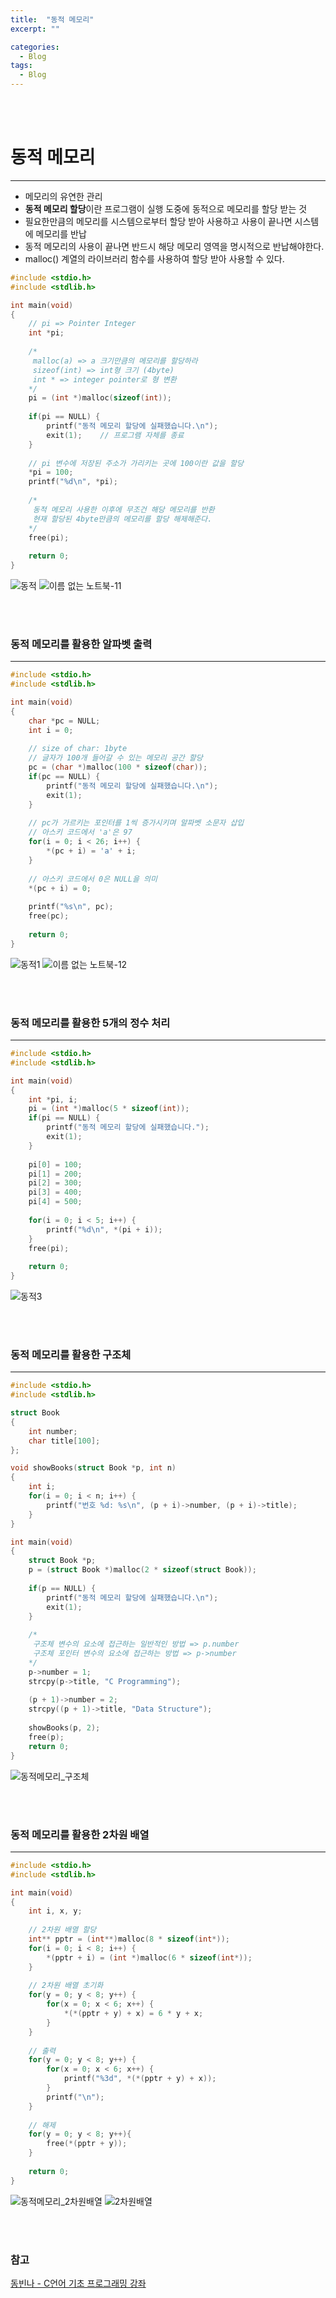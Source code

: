 ```yaml
---
title:  "동적 메모리"
excerpt: ""

categories:
  - Blog
tags:
  - Blog
---
```


<br/><br/>

# 동적 메모리
---
- 메모리의 유연한 관리
- **동적 메모리 할당**이란 프로그램이 실행 도중에 동적으로 메모리를 할당 받는 것
- 필요한만큼의 메모리를 시스템으로부터 할당 받아 사용하고 사용이 끝나면 시스템에 메모리를 반납
- 동적 메모리의 사용이 끝나면 반드시 해당 메모리 영역을 명시적으로 반납해야한다.
- malloc() 계열의 라이브러리 함수를 사용하여 할당 받아 사용할 수 있다.

```c
#include <stdio.h>
#include <stdlib.h>

int main(void)
{
	// pi => Pointer Integer
	int *pi;
	
	/*
	 malloc(a) => a 크기만큼의 메모리를 할당하라
	 sizeof(int) => int형 크기 (4byte)
	 int * => integer pointer로 형 변환 
	*/
	pi = (int *)malloc(sizeof(int));
	
	if(pi == NULL) {
		printf("동적 메모리 할당에 실패했습니다.\n");
		exit(1);	// 프로그램 자체를 종료 
	}
	
	// pi 변수에 저장된 주소가 가리키는 곳에 100이란 값을 할당 
	*pi = 100;
	printf("%d\n", *pi);
	
	/*
	 동적 메모리 사용한 이후에 무조건 해당 메모리를 반환
	 현재 할당된 4byte만큼의 메모리를 할당 해제해준다. 
	*/
	free(pi); 
	
	return 0;
}
```
![동적](https://user-images.githubusercontent.com/68745073/98435954-8a69fc00-211a-11eb-9a37-cfd8ad145285.png)
![이름 없는 노트북-11](https://user-images.githubusercontent.com/68745073/98438609-cad37500-212e-11eb-9289-76f8addaa5ed.jpg)

<br/><br/>

### 동적 메모리를 활용한 알파벳 출력
---

```c
#include <stdio.h>
#include <stdlib.h>

int main(void)
{
	char *pc = NULL;
	int i = 0;
	
	// size of char: 1byte
	// 글자가 100개 들어갈 수 있는 메모리 공간 할당 
	pc = (char *)malloc(100 * sizeof(char));
	if(pc == NULL) {
		printf("동적 메모리 할당에 실패했습니다.\n");
		exit(1);
	}
	
	// pc가 가르키는 포인터를 1씩 증가시키며 알파벳 소문자 삽입
	// 아스키 코드에서 'a'은 97
	for(i = 0; i < 26; i++) {
		*(pc + i) = 'a' + i;
	}
	
	// 아스키 코드에서 0은 NULL을 의미
	*(pc + i) = 0;
	
	printf("%s\n", pc);
	free(pc); 
	
	return 0;
} 
```
![동적1](https://user-images.githubusercontent.com/68745073/98435955-8b029280-211a-11eb-996b-7b2584148140.png)
![이름 없는 노트북-12](https://user-images.githubusercontent.com/68745073/98435990-cef59780-211a-11eb-97a1-c98e872b4465.jpg)

<br/><br/>

### 동적 메모리를 활용한 5개의 정수 처리
---

```c
#include <stdio.h>
#include <stdlib.h>

int main(void)
{
	int *pi, i;
	pi = (int *)malloc(5 * sizeof(int));
	if(pi == NULL) {
		printf("동적 메모리 할당에 실패했습니다.");
		exit(1);
	}
	
	pi[0] = 100;
	pi[1] = 200;
	pi[2] = 300;
	pi[3] = 400;
	pi[4] = 500;
	
	for(i = 0; i < 5; i++) {
		printf("%d\n", *(pi + i));
	}
	free(pi);
	
	return 0;
} 
```
![동적3](https://user-images.githubusercontent.com/68745073/98435956-8c33bf80-211a-11eb-9dca-ec8763e8a64d.png)

<br/><br/>

### 동적 메모리를 활용한 구조체
---

```c
#include <stdio.h>
#include <stdlib.h>

struct Book
{
	int number;
	char title[100];	
};

void showBooks(struct Book *p, int n)
{
	int i;
	for(i = 0; i < n; i++) {
		printf("번호 %d: %s\n", (p + i)->number, (p + i)->title);
	}
}

int main(void)
{
	struct Book *p;
	p = (struct Book *)malloc(2 * sizeof(struct Book));
	
	if(p == NULL) {
		printf("동적 메모리 할당에 실패했습니다.\n");
		exit(1);
	}
	
	/*
	 구조체 변수의 요소에 접근하는 일반적인 방법 => p.number
	 구조체 포인터 변수의 요소에 접근하는 방법 => p->number
	*/
	p->number = 1;
	strcpy(p->title, "C Programming");
	
	(p + 1)->number = 2;
	strcpy((p + 1)->title, "Data Structure");
	
	showBooks(p, 2);
	free(p);
	return 0; 
}
```
![동적메모리_구조체](https://user-images.githubusercontent.com/68745073/98438618-f0f91500-212e-11eb-8666-b3dc2ee21150.png)

<br/><br/>

### 동적 메모리를 활용한 2차원 배열
---

```c
#include <stdio.h>
#include <stdlib.h>

int main(void)
{
	int i, x, y;
	
	// 2차원 배열 할당 
	int** pptr = (int**)malloc(8 * sizeof(int*));
	for(i = 0; i < 8; i++) {
		*(pptr + i) = (int *)malloc(6 * sizeof(int*));
	}
	
	// 2차원 배열 초기화 
	for(y = 0; y < 8; y++) {
		for(x = 0; x < 6; x++) {
			*(*(pptr + y) + x) = 6 * y + x;
		}
	}
	
	// 출력
	for(y = 0; y < 8; y++) {
		for(x = 0; x < 6; x++) {
			printf("%3d", *(*(pptr + y) + x));
		}
		printf("\n");
	}
	
	// 해제 
	for(y = 0; y < 8; y++){
		free(*(pptr + y));
	}
	
	return 0;
}
```
![동적메모리_2차원배열](https://user-images.githubusercontent.com/68745073/98438470-cfe3f480-212d-11eb-9ca3-d3fcf7c2b3ae.png)
![2차원배열](https://user-images.githubusercontent.com/68745073/98439782-813b5800-2137-11eb-83de-d66b2278d2fc.jpg)

<br/><br/>

### 참고
[동빈나 - C언어 기초 프로그래밍 강좌](https://www.youtube.com/watch?v=dh4hdtZ00EU&list=PLRx0vPvlEmdDNHeulKC6JM25MmZVS_3nT&index=1&t=2s)